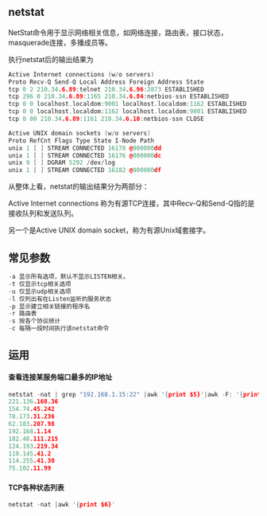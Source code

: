 ## netstat

NetStat命令用于显示网络相关信息，如网络连接，路由表，接口状态，masquerade连接，多播成员等。

执行netstat后的输出结果为

```c++
Active Internet connections (w/o servers)
Proto Recv-Q Send-Q Local Address Foreign Address State
tcp 0 2 210.34.6.89:telnet 210.34.6.96:2873 ESTABLISHED
tcp 296 0 210.34.6.89:1165 210.34.6.84:netbios-ssn ESTABLISHED
tcp 0 0 localhost.localdom:9001 localhost.localdom:1162 ESTABLISHED
tcp 0 0 localhost.localdom:1162 localhost.localdom:9001 ESTABLISHED
tcp 0 80 210.34.6.89:1161 210.34.6.10:netbios-ssn CLOSE

Active UNIX domain sockets (w/o servers)
Proto RefCnt Flags Type State I-Node Path
unix 1 [ ] STREAM CONNECTED 16178 @000000dd
unix 1 [ ] STREAM CONNECTED 16176 @000000dc
unix 9 [ ] DGRAM 5292 /dev/log
unix 1 [ ] STREAM CONNECTED 16182 @000000df
```

从整体上看，netstat的输出结果分为两部分：

Active Internet connections 称为有源TCP连接，其中Recv-Q和Send-Q指的是接收队列和发送队列。

另一个是Active UNIX domain socket，称为有源Unix域套接字。

## 常见参数

```c++
-a 显示所有选项，默认不显示LISTEN相关。
-t 仅显示tcp相关选项
-u 仅显示udp相关选项
-l 仅列出有在Listen监听的服务状态
-p 显示建立相关链接的程序名
-r 路由表
-s 按各个协议统计
-c 每隔一段时间执行该netstat命令
```

## 运用

#### 查看连接某服务端口最多的IP地址

```c++
netstat -nat | grep "192.168.1.15:22" |awk '{print $5}'|awk -F: '{print $1}'|sort|uniq -c|sort -nr|head -20
221.136.168.36
154.74.45.242
78.173.31.236
62.183.207.98
192.168.1.14
182.48.111.215
124.193.219.34
119.145.41.2
114.255.41.30
75.102.11.99
```

#### TCP各种状态列表

```c++
netstat -nat |awk '{print $6}'
```

